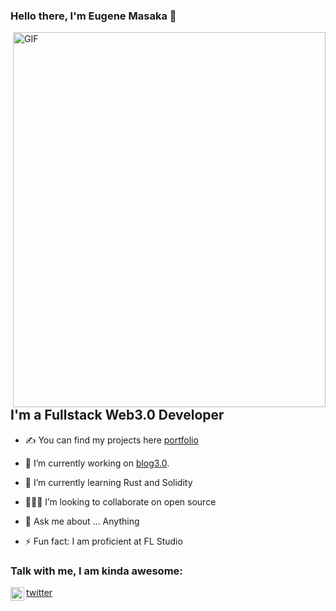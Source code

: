 ### Hello there, I'm Eugene Masaka  👋

 <img align="right" alt="GIF" src="https://user-images.githubusercontent.com/103903615/216817991-2c744e0e-c47e-4939-8d65-77b1fd314cf7.png" width="500" height="600" />



## I'm a Fullstack Web3.0 Developer
- ✍ You can find my projects here [portfolio]
- 🔭 I’m currently working on [blog3.0].
- 🌱 I’m currently learning Rust and Solidity
- 🤝🤝🏿 I’m looking to collaborate on open source
- 💬 Ask me about ... Anything

- ⚡ Fun fact: I am proficient at FL Studio


### Talk with me, I am kinda awesome:
<img align="left" alt="genemasaka | Twitter" width="22px" src="https://cdn.jsdelivr.net/npm/simple-icons@v3/icons/twitter.svg" /> [twitter]

<br />

[portfolio]: https://github.com/genemasaka
[twitter]: https://twitter.com/masakagene
[blog3.0]: https://github.com/genemasaka/blog3.0

